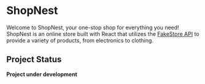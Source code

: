 # ShopNest

Welcome to ShopNest, your one-stop shop for everything you need! ShopNest is an online store built with React that utilizes the [FakeStore API](https://fakestoreapi.com/) to provide a variety of products, from electronics to clothing.

## Project Status

**Project under development**